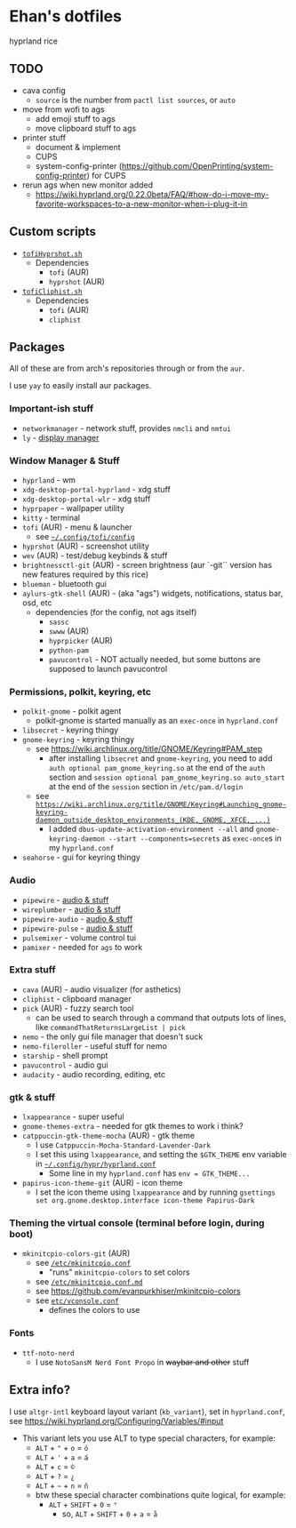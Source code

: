 # Ehan's dotfiles

hyprland rice

## TODO

- cava config
  - `source` is the number from `pactl list sources`, or `auto`
- move from wofi to ags
  - add emoji stuff to ags
  - move clipboard stuff to ags
- printer stuff
  - document & implement
  - CUPS
  - system-config-printer (https://github.com/OpenPrinting/system-config-printer) for CUPS
- rerun ags when new monitor added
  - https://wiki.hyprland.org/0.22.0beta/FAQ/#how-do-i-move-my-favorite-workspaces-to-a-new-monitor-when-i-plug-it-in

## Custom scripts

 - [`tofiHyprshot.sh`](./src/ehansCustomStuff/sh/tofiHyprshot.sh)
   - Dependencies
     - `tofi` (AUR)
     - `hyprshot` (AUR)
 - [`tofiCliphist.sh`](./src/ehansCustomStuff/sh/tofiCliphist.sh)
   - Dependencies
     - `tofi` (AUR)
     - `cliphist` 

## Packages

All of these are from arch's repositories through or from the `aur`. 

I use `yay` to easily install aur packages.

### Important-ish stuff
 - `networkmanager` - network stuff, provides `nmcli` and `nmtui`
 - `ly` - [display manager](./src/dm.md)

### Window Manager & Stuff

 - `hyprland` - wm
 - `xdg-desktop-portal-hyprland` - xdg stuff
 - `xdg-desktop-portal-wlr` - xdg stuff
 - `hyprpaper` - wallpaper utility
 - `kitty` - terminal
 - `tofi` (AUR) - menu & launcher
   - see [`~/.config/tofi/config`](./src/home/ehan/.config/tofi/config)
 - `hyprshot` (AUR) - screenshot utility
 - `wev` (AUR) - test/debug keybinds & stuff
 - `brightnessctl-git` (AUR) - screen brightness (aur `-git`` version has new features required by this rice)
 - `blueman` - bluetooth gui
 - `aylurs-gtk-shell` (AUR) - (aka "ags") widgets, notifications, status bar, osd, etc
   - dependencies (for the config, not ags itself)
     - `sassc`
     - `swww` (AUR)
     - `hyprpicker` (AUR)
     - `python-pam`
     - `pavucontrol` - NOT actually needed, but some buttons are supposed to launch pavucontrol

### Permissions, polkit, keyring, etc

 - `polkit-gnome` - polkit agent
   - polkit-gnome is started manually as an `exec-once` in `hyprland.conf`
 - `libsecret` - keyring thingy
 - `gnome-keyring` - keyring thingy
   - see https://wiki.archlinux.org/title/GNOME/Keyring#PAM_step
     - after installing `libsecret` and `gnome-keyring`, you need to add `auth optional pam_gnome_keyring.so` at the end of the `auth` section and `session optional pam_gnome_keyring.so auto_start` at the end of the `session` section in `/etc/pam.d/login`
   - see [`https://wiki.archlinux.org/title/GNOME/Keyring#Launching_gnome-keyring-daemon_outside_desktop_environments_(KDE,_GNOME,_XFCE,_...)`](https://wiki.archlinux.org/title/GNOME/Keyring#Launching_gnome-keyring-daemon_outside_desktop_environments_(KDE,_GNOME,_XFCE,_...))
     - I added `dbus-update-activation-environment --all` and `gnome-keyring-daemon --start --components=secrets` as `exec-once`s in my `hyprland.conf`
 - `seahorse` - gui for keyring thingy

### Audio

 - `pipewire` - [audio & stuff](./src/audio.md)
 - `wireplumber` - [audio & stuff](./src/audio.md)
 - `pipewire-audio` - [audio & stuff](./src/audio.md)
 - `pipewire-pulse` - [audio & stuff](./src/audio.md)
 - `pulsemixer` - volume control tui
 - `pamixer` - needed for `ags` to work

### Extra stuff

 - `cava` (AUR) - audio visualizer (for asthetics)
 - `cliphist` - clipboard manager
 - `pick` (AUR) - fuzzy search tool
   - can be used to search through a command that outputs lots of lines, like `commandThatReturnsLargeList | pick`
 - `nemo` - the only gui file manager that doesn't suck
 - `nemo-fileroller` - useful stuff for nemo
 - `starship` - shell prompt
 - `pavucontrol` - audio gui
 - `audacity` - audio recording, editing, etc

### gtk & stuff
 - `lxappearance` - super useful
 - `gnome-themes-extra` - needed for gtk themes to work i think?
 - `catppuccin-gtk-theme-mocha` (AUR) - gtk theme
   - I use `Catppuccin-Mocha-Standard-Lavender-Dark`
   - I set this using `lxappearance`, and setting the `$GTK_THEME` env variable in [`~/.config/hypr/hyprland.conf`](./src/home/ehan/.config/hypr/hyprland.conf)
     - Some line in my `hyprland.conf` has `env = GTK_THEME...`
 - `papirus-icon-theme-git` (AUR) - icon theme
   - I set the icon theme using `lxappearance` and by running `gsettings set org.gnome.desktop.interface icon-theme Papirus-Dark`

### Theming the virtual console (terminal before login, during boot)

 - `mkinitcpio-colors-git` (AUR)
   - see [`/etc/mkinitcpio.conf`](./src/etc/mkinitcpio.conf)
     - "runs" `mkinitcpio-colors` to set colors
   - see [`/etc/mkinitcpio.conf.md`](./src/etc/mkinitcpio.conf.md)
   - see https://github.com/evanpurkhiser/mkinitcpio-colors
   - see [`etc/vconsole.conf`](./src/etc/vconsole.conf)
     - defines the colors to use

### Fonts

 - `ttf-noto-nerd`
   - I use `NotoSansM Nerd Font Propo` in ~~waybar and other~~ stuff

## Extra info?

I use `altgr-intl` keyboard layout variant (`kb_variant`), set in `hyprland.conf`, see https://wiki.hyprland.org/Configuring/Variables/#input
  - This variant lets you use ALT to type special characters, for example:
    - `ALT` + `"` + `o` = `ö`
    - `ALT` + `'` + `a` = `á`
    - `ALT` + `c` = `©`
    - `ALT` + `?` = `¿`
    - `ALT` + `~` + `n` = `ñ`
    - btw these special character combinations quite logical, for example:
      - `ALT` + `SHIFT` + `0` = `°`
        - so, `ALT` + `SHIFT` + `0` + `a` = `å`
